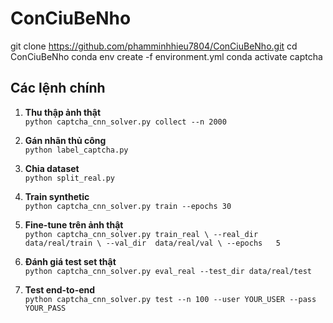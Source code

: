 # ConCiuBeNho

git clone https://github.com/phamminhhieu7804/ConCiuBeNho.git
cd ConCiuBeNho
conda env create -f environment.yml
conda activate captcha

## Các lệnh chính

1. **Thu thập ảnh thật**  
   `python captcha_cnn_solver.py collect --n 2000`

2. **Gán nhãn thủ công**  
   `python label_captcha.py`

3. **Chia dataset**  
   `python split_real.py`

4. **Train synthetic**  
   `python captcha_cnn_solver.py train --epochs 30`

5. **Fine-tune trên ảnh thật**  
    `python captcha_cnn_solver.py train_real \
--real_dir data/real/train \
--val_dir  data/real/val \
--epochs   5`

6. **Đánh giá test set thật**  
   `python captcha_cnn_solver.py eval_real --test_dir data/real/test`

7. **Test end-to-end**  
   `python captcha_cnn_solver.py test --n 100 --user YOUR_USER --pass YOUR_PASS`
